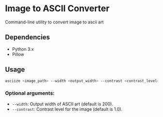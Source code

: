 # Image to ASCII Converter

Command-line utility to convert image to ascii art

## Dependencies
- Python 3.x
- Pillow

## Usage

``` sh
asciize <image_path> --width <output_width> --contrast <contrast_level> --output <output_path>

```

### Optional arguments:
- `--width`: Output width of ASCII art (default is 200).
- `--contrast`: Contrast level for the image (default is 1.0).

